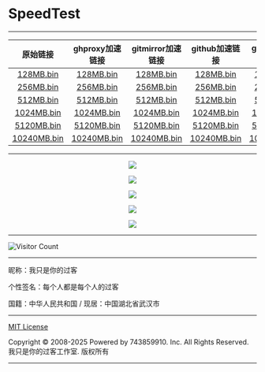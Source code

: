# SpeedTest

---

|                           原始链接                           |                       ghproxy加速链接                        |                      gitmirror加速链接                       |                        github加速链接                        |                     githubproxy加速链接                      |                    githubmirrors加速链接                     |
| :----------------------------------------------------------: | :----------------------------------------------------------: | :----------------------------------------------------------: | :----------------------------------------------------------: | :----------------------------------------------------------: | :----------------------------------------------------------: |
| [128MB.bin](https://raw.githubusercontent.com/743859910/SpeedTest/master/128MB.bin) | [128MB.bin](https://hub.ghproxy.com/https://raw.githubusercontent.com/743859910/SpeedTest/master/128MB.bin) | [128MB.bin](https://hub.gitmirror.com/https://raw.githubusercontent.com/743859910/SpeedTest/master/128MB.bin) | [128MB.bin](https://github.iaor.asia/https://raw.githubusercontent.com/743859910/SpeedTest/master/128MB.bin) | [128MB.bin](https://githubproxy.iaor.asia/https://raw.githubusercontent.com/743859910/SpeedTest/master/128MB.bin) | [128MB.bin](https://githubmirrors.iaor.asia/https://raw.githubusercontent.com/743859910/SpeedTest/master/128MB.bin) |
| [256MB.bin](https://raw.githubusercontent.com/743859910/SpeedTest/master/256MB.bin) | [256MB.bin](https://hub.ghproxy.com/https://raw.githubusercontent.com/743859910/SpeedTest/master/256MB.bin) | [256MB.bin](https://hub.gitmirror.com/https://raw.githubusercontent.com/743859910/SpeedTest/master/256MB.bin) | [256MB.bin](https://github.iaor.asia/https://raw.githubusercontent.com/743859910/SpeedTest/master/256MB.bin) | [256MB.bin](https://githubproxy.iaor.asia/https://raw.githubusercontent.com/743859910/SpeedTest/master/256MB.bin) | [256MB.bin](https://githubmirrors.iaor.asia/https://raw.githubusercontent.com/743859910/SpeedTest/master/256MB.bin) |
| [512MB.bin](https://raw.githubusercontent.com/743859910/SpeedTest/master/512MB.bin) | [512MB.bin](https://hub.ghproxy.com/https://raw.githubusercontent.com/743859910/SpeedTest/master/512MB.bin) | [512MB.bin](https://hub.gitmirror.com/https://raw.githubusercontent.com/743859910/SpeedTest/master/512MB.bin) | [512MB.bin](https://github.iaor.asia/https://raw.githubusercontent.com/743859910/SpeedTest/master/512MB.bin) | [512MB.bin](https://githubproxy.iaor.asia/https://raw.githubusercontent.com/743859910/SpeedTest/master/512MB.bin) | [512MB.bin](https://githubmirrors.iaor.asia/https://raw.githubusercontent.com/743859910/SpeedTest/master/512MB.bin) |
| [1024MB.bin](https://raw.githubusercontent.com/743859910/SpeedTest/master/1024MB.bin) | [1024MB.bin](https://hub.ghproxy.com/https://raw.githubusercontent.com/743859910/SpeedTest/master/1024MB.bin) | [1024MB.bin](https://hub.gitmirror.com/https://raw.githubusercontent.com/743859910/SpeedTest/master/1024MB.bin) | [1024MB.bin](https://github.iaor.asia/https://raw.githubusercontent.com/743859910/SpeedTest/master/1024MB.bin) | [1024MB.bin](https://githubproxy.iaor.asia/https://raw.githubusercontent.com/743859910/SpeedTest/master/1024MB.bin) | [1024MB.bin](https://githubmirrors.iaor.asia/https://raw.githubusercontent.com/743859910/SpeedTest/master/1024MB.bin) |
| [5120MB.bin](https://raw.githubusercontent.com/743859910/SpeedTest/master/5120MB.bin) | [5120MB.bin](https://hub.ghproxy.com/https://raw.githubusercontent.com/743859910/SpeedTest/master/5120MB.bin) | [5120MB.bin](https://hub.gitmirror.com/https://raw.githubusercontent.com/743859910/SpeedTest/master/5120MB.bin) | [5120MB.bin](https://github.iaor.asia/https://raw.githubusercontent.com/743859910/SpeedTest/master/5120MB.bin) | [5120MB.bin](https://githubproxy.iaor.asia/https://raw.githubusercontent.com/743859910/SpeedTest/master/5120MB.bin) | [5120MB.bin](https://githubmirrors.iaor.asia/https://raw.githubusercontent.com/743859910/SpeedTest/master/5120MB.bin) |
| [10240MB.bin](https://raw.githubusercontent.com/743859910/SpeedTest/master/10240MB.bin) | [10240MB.bin](https://hub.ghproxy.com/https://raw.githubusercontent.com/743859910/SpeedTest/master/10240MB.bin) | [10240MB.bin](https://hub.gitmirror.com/https://raw.githubusercontent.com/743859910/SpeedTest/master/10240MB.bin) | [10240MB.bin](https://github.iaor.asia/https://raw.githubusercontent.com/743859910/SpeedTest/master/10240MB.bin) | [10240MB.bin](https://githubproxy.iaor.asia/https://raw.githubusercontent.com/743859910/SpeedTest/master/10240MB.bin) | [10240MB.bin](https://githubmirrors.iaor.asia/https://raw.githubusercontent.com/743859910/SpeedTest/master/10240MB.bin) |

---

<p align="center">
  <img src="https://raw.gitmirror.com/743859910/SpeedTest/master/img/1.webp">
</p>

<p align="center">
  <img src="https://raw.gitmirror.com/743859910/SpeedTest/master/img/2.webp">
</p>

<p align="center">
  <img src="https://raw.gitmirror.com/743859910/SpeedTest/master/img/3.webp">
</p>

<p align="center">
  <img src="https://raw.gitmirror.com/743859910/SpeedTest/master/img/4.webp">
</p>

<p align="center">
  <img src="https://raw.gitmirror.com/743859910/SpeedTest/master/img/5.webp">
</p>

---

![Visitor Count](https://profile-counter.glitch.me/{SpeedTest}/count.svg)

---

昵称：我只是你的过客

个性签名：每个人都是每个人的过客

国籍：中华人民共和国 / 现居：中国湖北省武汉市

---

[MIT License](https://github.com/743859910/SpeedTest/blob/master/LICENSE)

Copyright © 2008-2025 Powered by 743859910. Inc. All Rights Reserved. 我只是你的过客工作室. 版权所有

---
